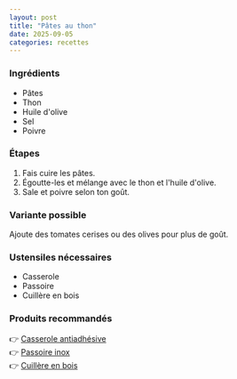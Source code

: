 ```yaml
---
layout: post
title: "Pâtes au thon"
date: 2025-09-05
categories: recettes
---
```


### Ingrédients
- Pâtes
- Thon
- Huile d'olive
- Sel
- Poivre

### Étapes
1. Fais cuire les pâtes.
2. Égoutte-les et mélange avec le thon et l'huile d'olive.
3. Sale et poivre selon ton goût.

### Variante possible
Ajoute des tomates cerises ou des olives pour plus de goût.

### Ustensiles nécessaires
- Casserole
- Passoire
- Cuillère en bois

### Produits recommandés
👉 [Casserole antiadhésive](https://amzn.to/3VsXtR3)  
👉 [Passoire inox](https://amzn.to/41tzXHe)  
👉 [Cuillère en bois]([TON-LIEN-AMAZON](https://amzn.to/4gcVHNG))
